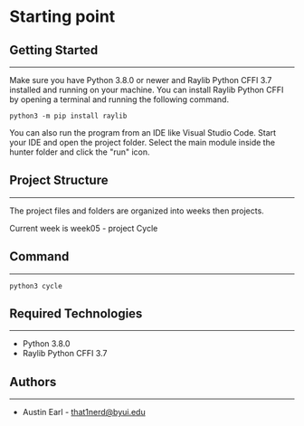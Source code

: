 # Starting point
## Getting Started
---
Make sure you have Python 3.8.0 or newer and Raylib Python CFFI 3.7 installed and running on your machine. You can install Raylib Python CFFI by opening a terminal and running the following command.
```
python3 -m pip install raylib
```

You can also run the program from an IDE like Visual Studio Code. Start your IDE and open the 
project folder. Select the main module inside the hunter folder and click the "run" icon.

## Project Structure
---
The project files and folders are organized into weeks then projects.

Current week is week05 - project Cycle

## Command
---
```commandline
python3 cycle
```
## Required Technologies
---
* Python 3.8.0
* Raylib Python CFFI 3.7

## Authors
---
* Austin Earl - that1nerd@byui.edu
